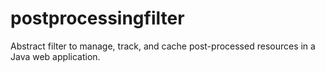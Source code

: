 postprocessingfilter
====================

Abstract filter to manage, track, and cache post-processed resources in a Java web application.
